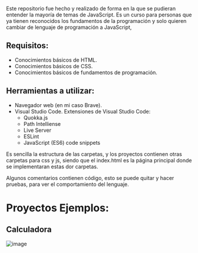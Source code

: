 Este repositorio fue hecho y realizado de forma en la que se pudieran entender la mayoría de temas de JavaScript. Es un curso para personas que ya tienen reconocidos los fundamentos de la programación y solo quieren cambiar de lenguaje de programación a JavaScript,

## Requisitos:
- Conocimientos básicos de HTML.
- Conocimientos básicos de CSS.
- Conocimientos básicos de fundamentos de programación.

## Herramientas a utilizar:
- Navegador web (en mi caso Brave).
- Visual Studio Code.
  Extensiones de Visual Studio Code:
  - Quokka.js
  - Path Intelliense
  - Live Server
  - ESLint
  - JavaScript (ES6) code snippets

Es sencilla la estructura de las carpetas, y los proyectos contienen otras carpetas para css y js, siendo que el index.html es la página principal donde se implementaran estas dor carpetas.

Algunos comentarios contienen código, esto se puede quitar y hacer pruebas, para ver el comportamiento del lenguaje.

# Proyectos Ejemplos:
## Calculadora
![image](https://github.com/FerGtzMA/JavaScript_Fundaments/assets/92256722/cf793455-5db7-4c50-9194-38793485f893)
